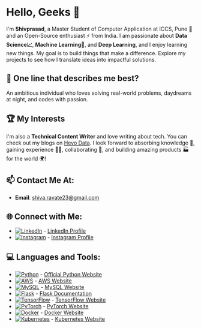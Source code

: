 # Hello, Geeks 👋
I'm **Shivprasad**, a Master Student of Computer Application at ICCS, Pune   🚀 and an Open-Source enthusiast ⚡ from India. I am passionate about **Data Science📈**, **Machine Learning🤖**, and **Deep Learning**, and I enjoy learning new things. My goal is to build things that make a difference. Explore my projects to see how I translate ideas into impactful solutions. 
## 🔭 One line that describes me best?
An ambitious individual who loves solving real-world problems, daydreams at night, and codes with passion.

## 🏆 My Interests
I'm also a **Technical Content Writer** and love writing about tech. You can check out my blogs on [Hevo Data](https://hevodata.com/learn/author/sarang_ravate/). I look forward to absorbing knowledge 🧠, gaining experience 👨‍🏭, collaborating 🤝, and building amazing products 🏭 for the world 🌍!

## 📫 Contact Me At:
- **Email**: shiva.ravate23@gmail.com

## 🌐 Connect with Me:

- [![LinkedIn](https://img.shields.io/badge/-LinkedIn-0077B5?style=flat&logo=linkedin&logoColor=ffffff)](https://www.linkedin.com/in/shivprasad-ravate-818a2b214/) - [LinkedIn Profile](https://www.linkedin.com/in/shivprasad-ravate-818a2b214/)
- [![Instagram](https://img.shields.io/badge/-Instagram-E1306C?style=flat&logo=instagram&logoColor=ffffff)](https://www.instagram.com/shiva_ravate10/profilecard/?igsh=d3RoM2xlbWd6aTcy) - [Instagram Profile](https://www.instagram.com/shiva_ravate10/profilecard/?igsh=d3RoM2xlbWd6aTcy)



## 💻 Languages and Tools:
- [![Python](https://img.shields.io/badge/-Python-3776AB?style=flat&logo=python&logoColor=ffffff)](https://www.python.org/) - [Official Python Website](https://www.python.org/)
- [![AWS](https://img.shields.io/badge/-AWS-333333?style=flat&logo=amazon-aws)](https://aws.amazon.com/) - [AWS Website](https://aws.amazon.com/)
- [![MySQL](https://img.shields.io/badge/-MySQL-333333?style=flat&logo=mysql)](https://www.mysql.com/) - [MySQL Website](https://www.mysql.com/)
- [![Flask](https://img.shields.io/badge/-Flask-333333?style=flat&logo=flask)](https://flask.palletsprojects.com/) - [Flask Documentation](https://flask.palletsprojects.com/)
- [![TensorFlow](https://img.shields.io/badge/-TensorFlow-333333?style=flat&logo=tensorflow)](https://www.tensorflow.org/) - [TensorFlow Website](https://www.tensorflow.org/)
- [![PyTorch](https://img.shields.io/badge/-PyTorch-333333?style=flat&logo=pytorch)](https://pytorch.org/) - [PyTorch Website](https://pytorch.org/)
- [![Docker](https://img.shields.io/badge/-Docker-333333?style=flat&logo=docker)](https://www.docker.com/) - [Docker Website](https://www.docker.com/)
- [![Kubernetes](https://img.shields.io/badge/-Kubernetes-333333?style=flat&logo=kubernetes)](https://kubernetes.io/) - [Kubernetes Website](https://kubernetes.io/)

